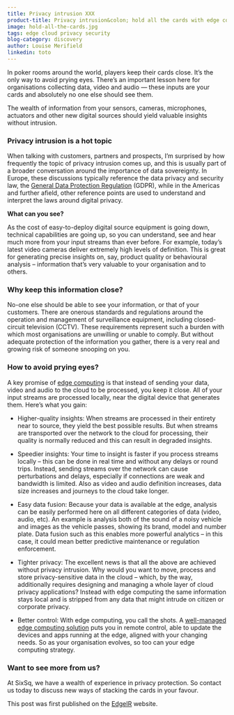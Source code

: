 ```yaml
---
title: Privacy intrusion XXX
product-title: Privacy intrusion&colon; hold all the cards with edge computing 
image: hold-all-the-cards.jpg
tags: edge cloud privacy security
blog-category: discovery
author: Louise Merifield
linkedin: toto
---
```


In poker rooms around the world, players keep their cards close. It’s the only way to avoid prying eyes. There’s an important lesson here for organisations collecting data, video and audio — these inputs are your cards and absolutely no one else should see them. 

The wealth of information from your sensors, cameras, microphones, actuators and other new digital sources should yield valuable insights without intrusion.

### Privacy intrusion is a hot topic

When talking with customers, partners and prospects, I’m surprised by how frequently the topic of privacy intrusion comes up, and this is usually part of a broader conversation around the importance of data sovereignty. In Europe, these discussions typically reference the data privacy and security law, the [General Data Protection Regulation](https://gdpr.eu/what-is-gdpr/?cn-reloaded=1) (GDPR), while in the Americas and further afield, other reference points are used to understand and interpret the laws around digital privacy.

**What can you see?**

As the cost of easy-to-deploy digital source equipment is going down, technical capabilities are going up, so you can understand, see and hear much more from your input streams than ever before. For example, today’s latest video cameras deliver extremely high levels of definition. This is great for generating precise insights on, say, product quality or behavioural analysis – information that’s very valuable to your organisation and to others.

### Why keep this information close?

No-one else should be able to see your information, or that of your customers. There are onerous standards and regulations around the operation and management of surveillance equipment, including closed-circuit television (CCTV). These requirements represent such a burden with which most organisations are unwilling or unable to comply. But without adequate protection of the information you gather, there is a very real and growing risk of someone snooping on you.

### How to avoid prying eyes?

A key promise of [edge computing](/blog/what-is-edge-computing) is that instead of sending your data, video and audio to the cloud to be processed, you keep it close. All of your input streams are processed locally, near the digital device that generates them. Here’s what you gain:

  - Higher-quality insights: When streams are processed in their entirety near to source, they yield the best possible results. But when streams are transported over the network to the cloud for processing, their quality is normally reduced and this can result in degraded insights.

  - Speedier insights: Your time to insight is faster if you process streams locally – this can be done in real time and without any delays or round trips. Instead, sending streams over the network can cause perturbations and delays, especially if connections are weak and bandwidth is limited. Also as video and audio definition increases, data size increases and journeys to the cloud take longer.

  - Easy data fusion: Because your data is available at the edge, analysis can be easily performed here on all different categories of data (video, audio, etc). An example is analysis both of the sound of a noisy vehicle and images as the vehicle passes, showing its brand, model and number plate. Data fusion such as this enables more powerful analytics – in this case, it could mean better predictive maintenance or regulation enforcement.

  - Tighter privacy: The excellent news is that all the above are achieved without privacy intrusion. Why would you want to move, process and store privacy-sensitive data in the cloud – which, by the way, additionally requires designing and managing a whole layer of cloud privacy applications? Instead with edge computing the same information stays local and is stripped from any data that might intrude on citizen or corporate privacy.

  - Better control: With edge computing, you call the shots. A [well-managed edge computing solution](https://nuvla.io/) puts you in remote control, able to update the devices and apps running at the edge, aligned with your changing needs. So as your organisation evolves, so too can your edge computing strategy.

### Want to see more from us?

At SixSq, we have a wealth of experience in privacy protection. So contact us today to discuss new ways of stacking the cards in your favour.

This post was first published on the [EdgeIR](https://www.edgeir.com/privacy-intrusion-hold-all-the-cards-with-edge-computing-20220424) website.
